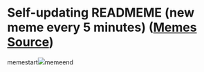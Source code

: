 # Self-updating READMEME (new meme every 5 minutes) ([Memes Source](https://bramses.notion.site/a49c1e962b7646879176ac3b327b6533?v=4d1eda54b170483cb03a40f257231764))

memestart![](https://www.notion.so/image/https%3A%2F%2Fs3-us-west-2.amazonaws.com%2Fsecure.notion-static.com%2Fcfd19547-57d3-4edc-9133-54a79aeafc3f%2FD5C126EE-087F-469A-9E86-E1536D40A825.jpeg?table=block&id=f4c5b52b-4081-4fab-85f5-4460195b916f&cache=v2)memeend
